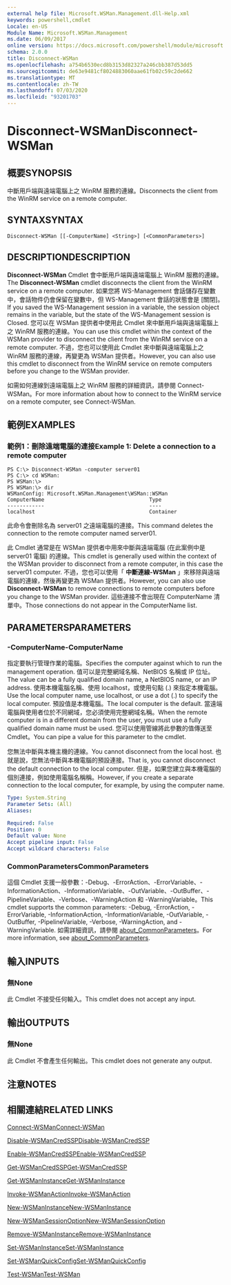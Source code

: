 ```yaml
---
external help file: Microsoft.WSMan.Management.dll-Help.xml
keywords: powershell,cmdlet
Locale: en-US
Module Name: Microsoft.WSMan.Management
ms.date: 06/09/2017
online version: https://docs.microsoft.com/powershell/module/microsoft.wsman.management/disconnect-wsman?view=powershell-7&WT.mc_id=ps-gethelp
schema: 2.0.0
title: Disconnect-WSMan
ms.openlocfilehash: a754b6530ecd8b3153d82327a246cbb387d53dd5
ms.sourcegitcommit: de63e9481cf8024883060aae61fb02c59c2de662
ms.translationtype: MT
ms.contentlocale: zh-TW
ms.lasthandoff: 07/03/2020
ms.locfileid: "93201703"
---
```

# <span data-ttu-id="fb942-103">Disconnect-WSMan</span><span class="sxs-lookup"><span data-stu-id="fb942-103">Disconnect-WSMan</span></span>

## <span data-ttu-id="fb942-104">概要</span><span class="sxs-lookup"><span data-stu-id="fb942-104">SYNOPSIS</span></span>
<span data-ttu-id="fb942-105">中斷用戶端與遠端電腦上之 WinRM 服務的連線。</span><span class="sxs-lookup"><span data-stu-id="fb942-105">Disconnects the client from the WinRM service on a remote computer.</span></span>

## <span data-ttu-id="fb942-106">SYNTAX</span><span class="sxs-lookup"><span data-stu-id="fb942-106">SYNTAX</span></span>

```
Disconnect-WSMan [[-ComputerName] <String>] [<CommonParameters>]
```

## <span data-ttu-id="fb942-107">DESCRIPTION</span><span class="sxs-lookup"><span data-stu-id="fb942-107">DESCRIPTION</span></span>
<span data-ttu-id="fb942-108">**Disconnect-WSMan** Cmdlet 會中斷用戶端與遠端電腦上 WinRM 服務的連線。</span><span class="sxs-lookup"><span data-stu-id="fb942-108">The **Disconnect-WSMan** cmdlet disconnects the client from the WinRM service on a remote computer.</span></span>
<span data-ttu-id="fb942-109">如果您將 WS-Management 會話儲存在變數中，會話物件仍會保留在變數中，但 WS-Management 會話的狀態會是 [關閉]。</span><span class="sxs-lookup"><span data-stu-id="fb942-109">If you saved the WS-Management session in a variable, the session object remains in the variable, but the state of the WS-Management session is Closed.</span></span>
<span data-ttu-id="fb942-110">您可以在 WSMan 提供者中使用此 Cmdlet 來中斷用戶端與遠端電腦上之 WinRM 服務的連線。</span><span class="sxs-lookup"><span data-stu-id="fb942-110">You can use this cmdlet within the context of the WSMan provider to disconnect the client from the WinRM service on a remote computer.</span></span>
<span data-ttu-id="fb942-111">不過，您也可以使用此 Cmdlet 來中斷與遠端電腦上之 WinRM 服務的連線，再變更為 WSMan 提供者。</span><span class="sxs-lookup"><span data-stu-id="fb942-111">However, you can also use this cmdlet to disconnect from the WinRM service on remote computers before you change to the WSMan provider.</span></span>

<span data-ttu-id="fb942-112">如需如何連線到遠端電腦上之 WinRM 服務的詳細資訊，請參閱 Connect-WSMan。</span><span class="sxs-lookup"><span data-stu-id="fb942-112">For more information about how to connect to the WinRM service on a remote computer, see Connect-WSMan.</span></span>

## <span data-ttu-id="fb942-113">範例</span><span class="sxs-lookup"><span data-stu-id="fb942-113">EXAMPLES</span></span>

### <span data-ttu-id="fb942-114">範例1：刪除遠端電腦的連接</span><span class="sxs-lookup"><span data-stu-id="fb942-114">Example 1: Delete a connection to a remote computer</span></span>

```
PS C:\> Disconnect-WSMan -computer server01
PS C:\> cd WSMan:
PS WSMan:\>
PS WSMan:\> dir
WSManConfig: Microsoft.WSMan.Management\WSMan::WSMan
ComputerName                                  Type
------------                                  ----
localhost                                     Container
```

<span data-ttu-id="fb942-115">此命令會刪除名為 server01 之遠端電腦的連接。</span><span class="sxs-lookup"><span data-stu-id="fb942-115">This command deletes the connection to the remote computer named server01.</span></span>

<span data-ttu-id="fb942-116">此 Cmdlet 通常是在 WSMan 提供者中用來中斷與遠端電腦 (在此案例中是 server01 電腦) 的連線。</span><span class="sxs-lookup"><span data-stu-id="fb942-116">This cmdlet is generally used within the context of the WSMan provider to disconnect from a remote computer, in this case the server01 computer.</span></span>
<span data-ttu-id="fb942-117">不過，您也可以使用「 **中斷連線-WSMan** 」來移除與遠端電腦的連線，然後再變更為 WSMan 提供者。</span><span class="sxs-lookup"><span data-stu-id="fb942-117">However, you can also use **Disconnect-WSMan** to remove connections to remote computers before you change to the WSMan provider.</span></span>
<span data-ttu-id="fb942-118">這些連接不會出現在 ComputerName 清單中。</span><span class="sxs-lookup"><span data-stu-id="fb942-118">Those connections do not appear in the ComputerName list.</span></span>

## <span data-ttu-id="fb942-119">PARAMETERS</span><span class="sxs-lookup"><span data-stu-id="fb942-119">PARAMETERS</span></span>

### <span data-ttu-id="fb942-120">-ComputerName</span><span class="sxs-lookup"><span data-stu-id="fb942-120">-ComputerName</span></span>
<span data-ttu-id="fb942-121">指定要執行管理作業的電腦。</span><span class="sxs-lookup"><span data-stu-id="fb942-121">Specifies the computer against which to run the management operation.</span></span>
<span data-ttu-id="fb942-122">值可以是完整網域名稱、NetBIOS 名稱或 IP 位址。</span><span class="sxs-lookup"><span data-stu-id="fb942-122">The value can be a fully qualified domain name, a NetBIOS name, or an IP address.</span></span>
<span data-ttu-id="fb942-123">使用本機電腦名稱、使用 localhost，或使用句點 (.) 來指定本機電腦。</span><span class="sxs-lookup"><span data-stu-id="fb942-123">Use the local computer name, use localhost, or use a dot (.) to specify the local computer.</span></span>
<span data-ttu-id="fb942-124">預設值是本機電腦。</span><span class="sxs-lookup"><span data-stu-id="fb942-124">The local computer is the default.</span></span>
<span data-ttu-id="fb942-125">當遠端電腦與使用者位於不同網域，您必須使用完整網域名稱。</span><span class="sxs-lookup"><span data-stu-id="fb942-125">When the remote computer is in a different domain from the user, you must use a fully qualified domain name must be used.</span></span>
<span data-ttu-id="fb942-126">您可以使用管線將此參數的值傳送至 Cmdlet。</span><span class="sxs-lookup"><span data-stu-id="fb942-126">You can pipe a value for this parameter to the cmdlet.</span></span>

<span data-ttu-id="fb942-127">您無法中斷與本機主機的連線。</span><span class="sxs-lookup"><span data-stu-id="fb942-127">You cannot disconnect from the local host.</span></span>
<span data-ttu-id="fb942-128">也就是說，您無法中斷與本機電腦的預設連接。</span><span class="sxs-lookup"><span data-stu-id="fb942-128">That is, you cannot disconnect the default connection to the local computer.</span></span>
<span data-ttu-id="fb942-129">但是，如果您建立與本機電腦的個別連接，例如使用電腦名稱稱。</span><span class="sxs-lookup"><span data-stu-id="fb942-129">However, if you create a separate connection to the local computer, for example, by using the computer name.</span></span>

```yaml
Type: System.String
Parameter Sets: (All)
Aliases:

Required: False
Position: 0
Default value: None
Accept pipeline input: False
Accept wildcard characters: False
```

### <span data-ttu-id="fb942-130">CommonParameters</span><span class="sxs-lookup"><span data-stu-id="fb942-130">CommonParameters</span></span>
<span data-ttu-id="fb942-131">這個 Cmdlet 支援一般參數：-Debug、-ErrorAction、-ErrorVariable、-InformationAction、-InformationVariable、-OutVariable、-OutBuffer、-PipelineVariable、-Verbose、-WarningAction 和 -WarningVariable。</span><span class="sxs-lookup"><span data-stu-id="fb942-131">This cmdlet supports the common parameters: -Debug, -ErrorAction, -ErrorVariable, -InformationAction, -InformationVariable, -OutVariable, -OutBuffer, -PipelineVariable, -Verbose, -WarningAction, and -WarningVariable.</span></span> <span data-ttu-id="fb942-132">如需詳細資訊，請參閱 [about_CommonParameters](https://go.microsoft.com/fwlink/?LinkID=113216)。</span><span class="sxs-lookup"><span data-stu-id="fb942-132">For more information, see [about_CommonParameters](https://go.microsoft.com/fwlink/?LinkID=113216).</span></span>

## <span data-ttu-id="fb942-133">輸入</span><span class="sxs-lookup"><span data-stu-id="fb942-133">INPUTS</span></span>

### <span data-ttu-id="fb942-134">無</span><span class="sxs-lookup"><span data-stu-id="fb942-134">None</span></span>
<span data-ttu-id="fb942-135">此 Cmdlet 不接受任何輸入。</span><span class="sxs-lookup"><span data-stu-id="fb942-135">This cmdlet does not accept any input.</span></span>

## <span data-ttu-id="fb942-136">輸出</span><span class="sxs-lookup"><span data-stu-id="fb942-136">OUTPUTS</span></span>

### <span data-ttu-id="fb942-137">無</span><span class="sxs-lookup"><span data-stu-id="fb942-137">None</span></span>
<span data-ttu-id="fb942-138">此 Cmdlet 不會產生任何輸出。</span><span class="sxs-lookup"><span data-stu-id="fb942-138">This cmdlet does not generate any output.</span></span>

## <span data-ttu-id="fb942-139">注意</span><span class="sxs-lookup"><span data-stu-id="fb942-139">NOTES</span></span>

## <span data-ttu-id="fb942-140">相關連結</span><span class="sxs-lookup"><span data-stu-id="fb942-140">RELATED LINKS</span></span>

[<span data-ttu-id="fb942-141">Connect-WSMan</span><span class="sxs-lookup"><span data-stu-id="fb942-141">Connect-WSMan</span></span>](Connect-WSMan.md)

[<span data-ttu-id="fb942-142">Disable-WSManCredSSP</span><span class="sxs-lookup"><span data-stu-id="fb942-142">Disable-WSManCredSSP</span></span>](Disable-WSManCredSSP.md)

[<span data-ttu-id="fb942-143">Enable-WSManCredSSP</span><span class="sxs-lookup"><span data-stu-id="fb942-143">Enable-WSManCredSSP</span></span>](Enable-WSManCredSSP.md)

[<span data-ttu-id="fb942-144">Get-WSManCredSSP</span><span class="sxs-lookup"><span data-stu-id="fb942-144">Get-WSManCredSSP</span></span>](Get-WSManCredSSP.md)

[<span data-ttu-id="fb942-145">Get-WSManInstance</span><span class="sxs-lookup"><span data-stu-id="fb942-145">Get-WSManInstance</span></span>](Get-WSManInstance.md)

[<span data-ttu-id="fb942-146">Invoke-WSManAction</span><span class="sxs-lookup"><span data-stu-id="fb942-146">Invoke-WSManAction</span></span>](Invoke-WSManAction.md)

[<span data-ttu-id="fb942-147">New-WSManInstance</span><span class="sxs-lookup"><span data-stu-id="fb942-147">New-WSManInstance</span></span>](New-WSManInstance.md)

[<span data-ttu-id="fb942-148">New-WSManSessionOption</span><span class="sxs-lookup"><span data-stu-id="fb942-148">New-WSManSessionOption</span></span>](New-WSManSessionOption.md)

[<span data-ttu-id="fb942-149">Remove-WSManInstance</span><span class="sxs-lookup"><span data-stu-id="fb942-149">Remove-WSManInstance</span></span>](Remove-WSManInstance.md)

[<span data-ttu-id="fb942-150">Set-WSManInstance</span><span class="sxs-lookup"><span data-stu-id="fb942-150">Set-WSManInstance</span></span>](Set-WSManInstance.md)

[<span data-ttu-id="fb942-151">Set-WSManQuickConfig</span><span class="sxs-lookup"><span data-stu-id="fb942-151">Set-WSManQuickConfig</span></span>](Set-WSManQuickConfig.md)

[<span data-ttu-id="fb942-152">Test-WSMan</span><span class="sxs-lookup"><span data-stu-id="fb942-152">Test-WSMan</span></span>](Test-WSMan.md)
